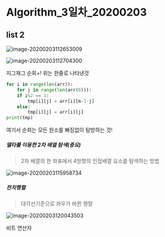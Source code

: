 # Algorithm_3일차_20200203

## list 2

![image-20200203112653009](C:\Users\multicampus\AppData\Roaming\Typora\typora-user-images\image-20200203112653009.png)

![image-20200203112704300](C:\Users\multicampus\AppData\Roaming\Typora\typora-user-images\image-20200203112704300.png)

지그재그 순회+! 위는 한줄로 나타낸것 

```python
for i in range(len(arr)):
    for j in range(len(arr(0))):
    if i%2 == 1:
        tmp[i][j] = arr[i][m-1-j]
    else:
        tmp[i][j] = arr[i][j]
print(tmp)
```

여기서 순회는 모든 원소를 빠짐없이 탐방하는 것!



##### 델타를 이용한 2차 배열 탐색(중요)

> 2차 배열의 한 좌표에서 4방향의 인접배열 요소를 탐색하는 방법

![image-20200203115958734](C:\Users\multicampus\AppData\Roaming\Typora\typora-user-images\image-20200203115958734.png)

 ##### 전치행렬

> 대각선기준으로 좌우가 바뀐 행렬

![image-20200203120043503](C:\Users\multicampus\AppData\Roaming\Typora\typora-user-images\image-20200203120043503.png)

비트 연산자

